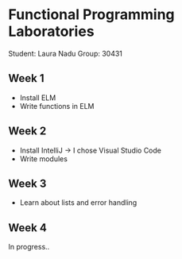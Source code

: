 # Functional Programming Laboratories
Student: Laura Nadu 
Group: 30431

## Week 1
- Install ELM
- Write functions in ELM

## Week 2
- Install IntelliJ -> I chose Visual Studio Code
- Write modules

## Week 3
- Learn about lists and error handling

## Week 4
In progress..